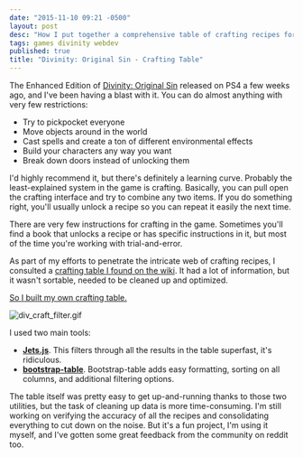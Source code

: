 ```yaml
---
date: "2015-11-10 09:21 -0500"
layout: post
desc: "How I put together a comprehensive table of crafting recipes for Divinity Original Sin: Enhanced Edition."
tags: games divinity webdev
published: true
title: "Divinity: Original Sin - Crafting Table"
---
```


The Enhanced Edition of [Divinity: Original Sin](http://www.divinityoriginalsin.com/) released on PS4 a few weeks ago, and I've been having a blast with it. You can do almost anything with very few restrictions:

- Try to pickpocket everyone
- Move objects around in the world
- Cast spells and create a ton of different environmental effects
- Build your characters any way you want
- Break down doors instead of unlocking them

I'd highly recommend it, but there's definitely a learning curve. Probably the least-explained system in the game is crafting. Basically, you can pull open the crafting interface and try to combine any two items. If you do something right, you'll usually unlock a recipe so you can repeat it easily the next time.

There are very few instructions for crafting in the game. Sometimes you'll find a book that unlocks a recipe or has specific instructions in it, but most of the time you're working with trial-and-error.

As part of my efforts to penetrate the intricate web of crafting recipes, I consulted a [crafting table I found on the wiki](http://divinity.wikia.com/wiki/Crafting_(DOS_EE)). It had a lot of information, but it wasn't sortable, needed to be cleaned up and optimized.

[So I built my own crafting table.](http://www.seth-dehaan.com/divinity_crafting/)

![div_craft_filter.gif]({{site.baseurl}}/assets/div_craft_filter.gif)

I used two main tools:

- [**Jets.js**](https://nexts.github.io/Jets.js/). This filters through all the results in the table superfast, it's ridiculous.
- [**bootstrap-table**](http://bootstrap-table.wenzhixin.net.cn/). Bootstrap-table adds easy formatting, sorting on all columns, and additional filtering options.

The table itself was pretty easy to get up-and-running thanks to those two utilities, but the task of cleaning up data is more time-consuming. I'm still working on verifying the accuracy of all the recipes and consolidating everything to cut down on the noise. But it's a fun project, I'm using it myself, and I've gotten some great feedback from the community on reddit too.
